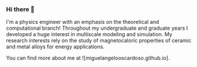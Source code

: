 ### Hi there 👋

I'm a physics engineer with an emphasis on the theoretical and computational branch! Throughout my undergraduate and graduate years I developed a huge interest in multiscale modeling and simulation. My research interests rely on the study of magnetocaloric properties of ceramic and metal alloys for energy applications. 

You can find more about me at ![miguelangelooscardoso.github.io].


<!--
**miguelangelooscardoso/miguelangelooscardoso** is a ✨ _special_ ✨ repository because its `README.md` (this file) appears on your GitHub profile.

Here are some ideas to get you started:

- 🔭 I’m currently working on ...
- 🌱 I’m currently learning ...
- 👯 I’m looking to collaborate on ...
- 🤔 I’m looking for help with ...
- 💬 Ask me about ...
- 📫 How to reach me: ...
- 😄 Pronouns: ...
- ⚡ Fun fact: ...
-->
